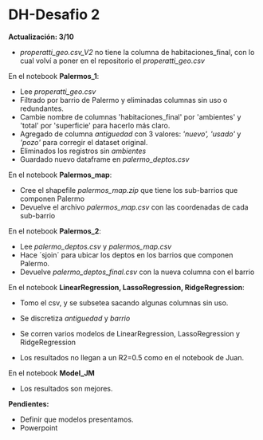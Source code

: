 # DH-Desafio 2

**Actualización:  3/10**

- *properatti_geo.csv_V2* no tiene la columna de habitaciones_final, con lo cual volví a poner en el repositorio el *properatti_geo.csv*  

En el notebook **Palermos_1**:

- Lee *properatti_geo.csv*
- Filtrado por barrio de Palermo y eliminadas columnas sin uso o redundantes.  
- Cambie nombre de columnas 'habitaciones_final' por 'ambientes' y 'total' por 'superficie' para hacerlo más claro.  
- Agregado de columna *antiguedad* con 3 valores: *'nuevo', 'usado'* y *'pozo'* para corregir el dataset original.  
- Eliminados los registros sin *ambientes*  
- Guardado nuevo dataframe en *palermo_deptos.csv*  

En el notebook **Palermos_map**:

- Cree el shapefile *palermos_map.zip* que tiene los sub-barrios que componen Palermo
- Devuelve el archivo *palermos_map.csv* con las coordenadas de cada sub-barrio

En el notebook **Palermos_2**:

- Lee *palermo_deptos.csv* y *palermos_map.csv*
- Hace ´sjoin´ para ubicar los deptos en los barrios que componen Palermo.
- Devuelve *palermo_deptos_final.csv* con la nueva columna con el barrio
 
En el notebook **LinearRegression, LassoRegression, RidgeRegression**:

- Tomo el csv, y se subsetea sacando algunas columnas sin uso.
- Se discretiza *antiguedad* y *barrio*
- Se corren varios modelos de LinearRegression, LassoRegression y RidgeRegression

- Los resultados no llegan a un R2=0.5 como en el notebook de Juan.

En el notebook **Model_JM**
- Los resultados son mejores.


**Pendientes:**

- Definir que modelos presentamos. 
- Powerpoint

